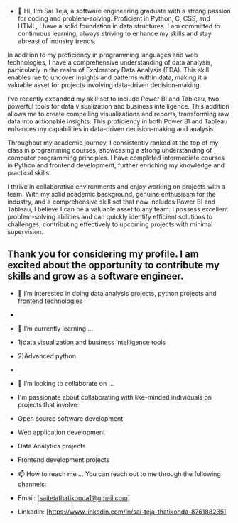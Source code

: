 - 👋 Hi, I'm Sai Teja, a software engineering graduate with a strong passion for coding and problem-solving. Proficient in Python, C, CSS, and HTML, I have a solid foundation in data structures. I am committed to continuous learning, always striving to enhance my skills and stay abreast of industry trends.

In addition to my proficiency in programming languages and web technologies, I have a comprehensive understanding of data analysis, particularly in the realm of Exploratory Data Analysis (EDA). This skill enables me to uncover insights and patterns within data, making it a valuable asset for projects involving data-driven decision-making.

I've recently expanded my skill set to include Power BI and Tableau, two powerful tools for data visualization and business intelligence. This addition allows me to create compelling visualizations and reports, transforming raw data into actionable insights. This proficiency in both Power BI and Tableau enhances my capabilities in data-driven decision-making and analysis.

Throughout my academic journey, I consistently ranked at the top of my class in programming courses, showcasing a strong understanding of computer programming principles. I have completed intermediate courses in Python and frontend development, further enriching my knowledge and practical skills.

I thrive in collaborative environments and enjoy working on projects with a team. With my solid academic background, genuine enthusiasm for the industry, and a comprehensive skill set that now includes Power BI and Tableau, I believe I can be a valuable asset to any team. I possess excellent problem-solving abilities and can quickly identify efficient solutions to challenges, contributing effectively to upcoming projects with minimal supervision.

Thank you for considering my profile. I am excited about the opportunity to contribute my skills and grow as a software engineer.
-           
- 👀 I’m interested in doing data analysis projects, python projects and frontend technologies 
- 
- 🌱 I’m currently learning ...
- 1)data visualization and business intelligence tools 
- 2)Advanced python
- 
- 💞️ I’m looking to collaborate on ...
- I'm passionate about collaborating with like-minded individuals on projects that involve:
- Open source software development
- Web application development
- Data Analytics projects
- Frontend development projects

- 📫 How to reach me ...
You can reach out to me through the following channels:

- Email: [saitejathatikonda1@gmail.com]
- LinkedIn: [https://www.linkedin.com/in/sai-teja-thatikonda-876188235]
<!---
28sai/28sai is a ✨ special ✨ repository because its `README.md` (this file) appears on your GitHub profile.
You can click the Preview link to take a look at your changes.
--->
